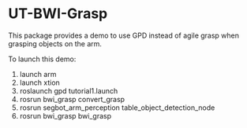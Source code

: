 # UT-BWI-Grasp

This package provides a demo to use GPD instead of agile grasp when grasping objects on the arm.

To launch this demo:
1. launch arm
2. launch xtion
3. roslaunch gpd tutorial1.launch
4. rosrun bwi\_grasp convert\_grasp
5. rosrun segbot\_arm\_perception table\_object\_detection\_node
6. rosrun bwi\_grasp bwi\_grasp


